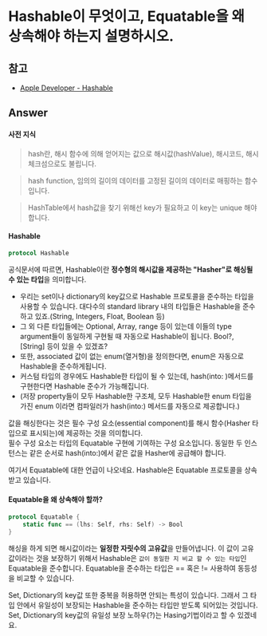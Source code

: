 # Hashable이 무엇이고, Equatable을 왜 상속해야 하는지 설명하시오.

## 참고
* [Apple Developer - Hashable](https://developer.apple.com/documentation/swift/hashable/)

## Answer

#### 사전 지식

> hash란, 해시 함수에 의해 얻어지는 값으로 해시값(hashValue), 해시코드, 해시 체크섬으로도 불립니다.

> hash function, 임의의 길이의 데이터를 고정된 길이의 데이터로 매핑하는 함수입니다.

> HashTable에서 hash값을 찾기 위해선 key가 필요하고 이 key는 unique 해야 합니다.


#### Hashable

```swift
protocol Hashable
```

공식문서에 따르면, Hashable이란 **정수형의 해시값을 제공하는 "Hasher"로 해싱될 수 있는 타입**을 의미합니다.

* 우리는 set이나 dictionary의 key값으로 Hashable 프로토콜을 준수하는 타입을 사용할 수 있습니다. 대다수의 standard library 내의 타입들은 Hashable을 준수하고 있죠.(String, Integers, Float, Boolean 등)
* 그 외 다른 타입들에는 Optional, Array, range 등이 있는데 이들의 type argument들이 동일하게 구현될 때 자동으로 Hashable이 됩니다. Bool?, [String] 등이 있을 수 있겠죠?  
* 또한, associated 값이 없는 enum(열거형)을 정의한다면, enum은 자동으로 Hashable을 준수하게됩니다. 
* 커스텀 타입의 경우에도 Hashable한 타입이 될 수 있는데, hash(into: )메서드를 구현한다면 Hashable 준수가 가능해집니다.
* (저장 property들이 모두 Hashable한 구조체, 모두 Hashable한 enum 타입을 가진 enum 이라면 컴파일러가 hash(into:) 메서드를 자동으로 제공합니다.)

값을 해싱한다는 것은 필수 구성 요소(essential component)를 해시 함수(Hasher 타입으로 표시되는)에 제공하는 것을 의미합니다.  
필수 구성 요소는 타입의 Equatable 구현에 기여하는 구성 요소입니다. 동일한 두 인스턴스는 같은 순서로 hash(into:)에서 같은 값을 Hasher에 공급해야 합니다.

여기서 Equatable에 대한 언급이 나오네요. Hashable은 Equatable 프로토콜을 상속 받고 있습니다. 


#### Equatable을 왜 상속해야 할까?

```swift
protocol Equatable {
    static func == (lhs: Self, rhs: Self) -> Bool
}
```

해싱을 하게 되면 해시값이라는 **일정한 자릿수의 고유값**을 만들어냅니다. 이 값이 고유값이라는 것을 보장하기 위해서 Hashable은 `값이 동일한 지 비교 할 수 있는 타입`인 Equatable을 준수합니다.  Equatable을 준수하는 타입은 == 혹은 != 사용하여 동등성을 비교할 수 있습니다.

Set, Dictionary의 key값 또한 중복을 허용하면 안되는 특성이 있습니다. 그래서 그 타입 안에서 유일성이 보장되는 Hashable을 준수하는 타입만 받도록 되어있는 것입니다. Set, Dictionary의 key값의 유일성 보장 노하우(?)는 Hasing기법이라고 할 수 있겠네요.


